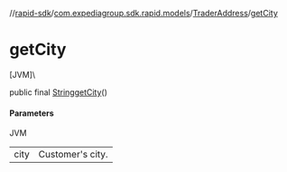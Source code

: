 //[rapid-sdk](../../../index.md)/[com.expediagroup.sdk.rapid.models](../index.md)/[TraderAddress](index.md)/[getCity](get-city.md)

# getCity

[JVM]\

public final [String](https://docs.oracle.com/javase/8/docs/api/java/lang/String.html)[getCity](get-city.md)()

#### Parameters

JVM

| | |
|---|---|
| city | Customer's city. |
